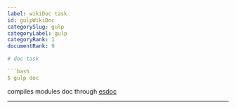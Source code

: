 ```yaml
---
label: wikiDoc task
id: gulpWikiDoc
categorySlug: gulp
categoryLabel: gulp
categoryRank: 1
documentRank: 9

# doc task

```bash
$ gulp doc
```
compiles modules doc through [esdoc][esdoc]

[esdoc]: http://esdoc.org

---
```

